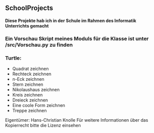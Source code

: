 ## SchoolProjects
#### Diese Projekte hab ich in der Schule im Rahmen des Informatik Unterrichts gemacht
### Ein Vorschau Skript meines Moduls für die Klasse ist unter /src/Vorschau.py zu finden

### Turtle:
- Quadrat zeichnen
- Rechteck zeichnen
- n-Eck zeichnen
- Stern zeichnen
- Nikolaushaus zeichnen
- Kreis zeichnen
- Dreieck zeichnen
- Eine coole Form zeichnen
- Treppe zeichnen

Eigentümer: Hans-Christian Knolle
Für weitere Informationen über das Kopierrecht bitte die Lizenz einsehen